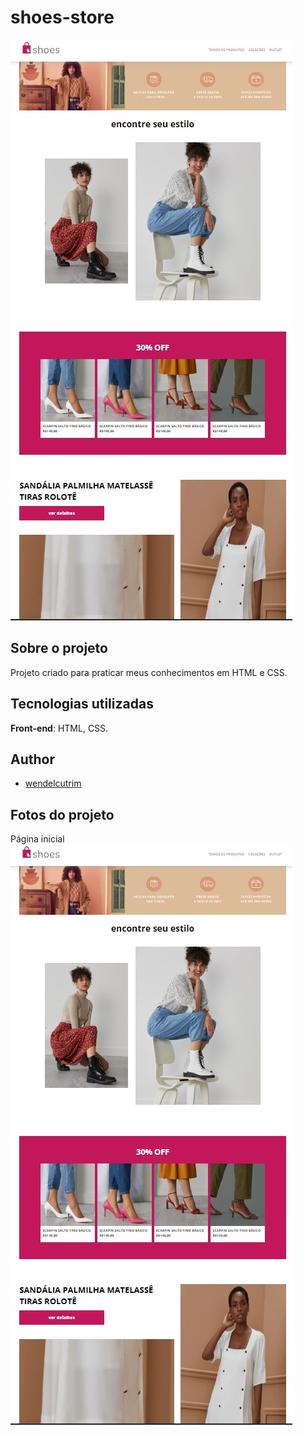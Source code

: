 # shoes-store

![Landingpage](./public/img/shoes-store-home.jpg)

## Sobre o projeto
Projeto criado para praticar meus conhecimentos em HTML e CSS.

## Tecnologias utilizadas
**Front-end**: HTML, CSS.

## Author
- [wendelcutrim](https://github.com/wendelcutrim)

## Fotos do projeto
Página inicial
![Landingpage](./public/img/shoes-store-home.jpg)
